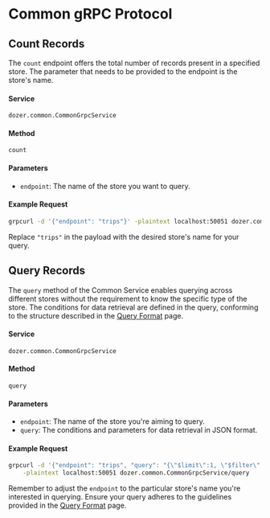 # Common gRPC Protocol

## Count Records
The `count` endpoint offers the total number of records present in a specified store. The parameter that needs to be provided to the endpoint is the store's name.

#### Service  
`dozer.common.CommonGrpcService`

#### Method  
`count`

#### Parameters  
- `endpoint`: The name of the store you want to query.

#### Example Request
```bash
grpcurl -d '{"endpoint": "trips"}' -plaintext localhost:50051 dozer.common.CommonGrpcService/count
```

Replace `"trips"` in the payload with the desired store's name for your query.

## Query Records

The `query` method of the Common Service enables querying across different stores without the requirement to know the specific type of the store. The conditions for data retrieval are defined in the query, conforming to the structure described in the [Query Format](query-format) page.

#### Service  
`dozer.common.CommonGrpcService`

#### Method  
`query`

#### Parameters  
- `endpoint`: The name of the store you're aiming to query.
- `query`: The conditions and parameters for data retrieval in JSON format.

#### Example Request
```bash
grpcurl -d '{"endpoint": "trips", "query": "{\"$limit\":1, \"$filter\": {\"PULocationID\": 211}}"}' \
    -plaintext localhost:50051 dozer.common.CommonGrpcService/query
```

Remember to adjust the `endpoint` to the particular store's name you're interested in querying. Ensure your query adheres to the guidelines provided in the [Query Format](query-format) page.